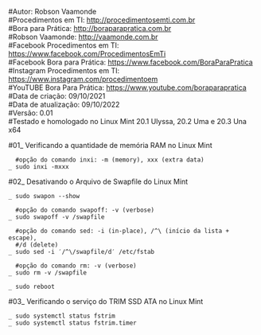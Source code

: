 #Autor: Robson Vaamonde<br>
#Procedimentos em TI: http://procedimentosemti.com.br<br>
#Bora para Prática: http://boraparapratica.com.br<br>
#Robson Vaamonde: http://vaamonde.com.br<br>
#Facebook Procedimentos em TI: https://www.facebook.com/ProcedimentosEmTi<br>
#Facebook Bora para Prática: https://www.facebook.com/BoraParaPratica<br>
#Instagram Procedimentos em TI: https://www.instagram.com/procedimentoem<br>
#YouTUBE Bora Para Prática: https://www.youtube.com/boraparapratica<br>
#Data de criação: 09/10/2021<br>
#Data de atualização: 09/10/2022<br>
#Versão: 0.01<br>
#Testado e homologado no Linux Mint 20.1 Ulyssa, 20.2 Uma e 20.3 Una x64

#01_ Verificando a quantidade de memória RAM no Linux Mint

	  #opção do comando inxi: -m (memory), xxx (extra data)
	_ sudo inxi -mxxx

#02_ Desativando o Arquivo de Swapfile do Linux Mint

	_ sudo swapon --show

	  #opção do comando swapoff: -v (verbose)
	_ sudo swapoff -v /swapfile

	  #opção do comando sed: -i (in-place), /^\ (início da lista + escape), 
	  #/d (delete)
	_ sudo sed -i ′/^\/swapfile/d′ /etc/fstab

	  #opção do comando rm: -v (verbose)
	_ sudo rm -v /swapfile 

	_ sudo reboot

#03_ Verificando o serviço do TRIM SSD ATA no Linux Mint

	_ sudo systemctl status fstrim
	_ sudo systemctl status fstrim.timer